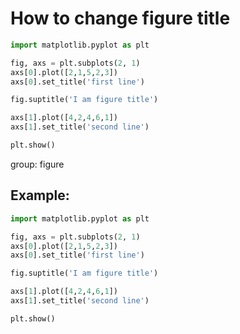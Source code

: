 # How to change figure title

```python
import matplotlib.pyplot as plt

fig, axs = plt.subplots(2, 1)
axs[0].plot([2,1,5,2,3])
axs[0].set_title('first line')

fig.suptitle('I am figure title')

axs[1].plot([4,2,4,6,1])
axs[1].set_title('second line')

plt.show()
```


group: figure

## Example: 
```python
import matplotlib.pyplot as plt

fig, axs = plt.subplots(2, 1)
axs[0].plot([2,1,5,2,3])
axs[0].set_title('first line')

fig.suptitle('I am figure title')

axs[1].plot([4,2,4,6,1])
axs[1].set_title('second line')

plt.show()
```

